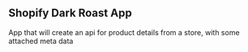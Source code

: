 ## Shopify Dark Roast App

App that will create an api for product details from a store, with some attached meta data


